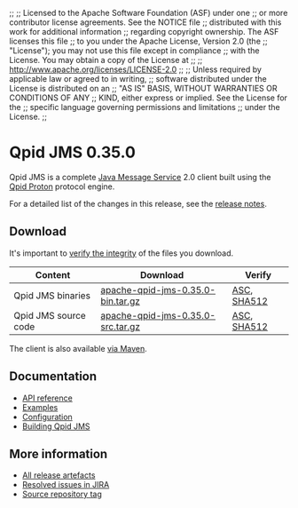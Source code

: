 ;;
;; Licensed to the Apache Software Foundation (ASF) under one
;; or more contributor license agreements.  See the NOTICE file
;; distributed with this work for additional information
;; regarding copyright ownership.  The ASF licenses this file
;; to you under the Apache License, Version 2.0 (the
;; "License"); you may not use this file except in compliance
;; with the License.  You may obtain a copy of the License at
;;
;;   http://www.apache.org/licenses/LICENSE-2.0
;;
;; Unless required by applicable law or agreed to in writing,
;; software distributed under the License is distributed on an
;; "AS IS" BASIS, WITHOUT WARRANTIES OR CONDITIONS OF ANY
;; KIND, either express or implied.  See the License for the
;; specific language governing permissions and limitations
;; under the License.
;;

# Qpid JMS 0.35.0

Qpid JMS is a complete [Java Message Service][jms] 2.0 client built
using the [Qpid Proton]({{site_url}}/proton/index.html) protocol engine.

For a detailed list of the changes in this release, see the [release
notes](release-notes.html).

[jms]: http://en.wikipedia.org/wiki/Java_Message_Service

## Download

It's important to [verify the
integrity]({{site_url}}/download.html#verify-what-you-download) of the
files you download.

| Content | Download | Verify |
|---------|----------|--------|
| Qpid JMS binaries | [apache-qpid-jms-0.35.0-bin.tar.gz](http://archive.apache.org/dist/qpid/jms/0.35.0/apache-qpid-jms-0.35.0-bin.tar.gz) | [ASC](https://archive.apache.org/dist/qpid/jms/0.35.0/apache-qpid-jms-0.35.0-bin.tar.gz.asc), [SHA512](https://archive.apache.org/dist/qpid/jms/0.35.0/apache-qpid-jms-0.35.0-bin.tar.gz.sha512) |
| Qpid JMS source code | [apache-qpid-jms-0.35.0-src.tar.gz](http://archive.apache.org/dist/qpid/jms/0.35.0/apache-qpid-jms-0.35.0-src.tar.gz) | [ASC](https://archive.apache.org/dist/qpid/jms/0.35.0/apache-qpid-jms-0.35.0-src.tar.gz.asc), [SHA512](https://archive.apache.org/dist/qpid/jms/0.35.0/apache-qpid-jms-0.35.0-src.tar.gz.sha512) |

The client is also available [via Maven]({{site_url}}/maven.html).

## Documentation


<div class="two-column" markdown="1">

 - [API reference](http://docs.oracle.com/javaee/7/api/javax/jms/package-summary.html)
 - [Examples](https://github.com/apache/qpid-jms/tree/0.35.0/qpid-jms-examples)
 - [Configuration](docs/index.html)
 - [Building Qpid JMS](building.html)

</div>


## More information

 - [All release artefacts](http://archive.apache.org/dist/qpid/jms/0.35.0)
 - [Resolved issues in JIRA](https://issues.apache.org/jira/issues/?jql=project+%3D+QPIDJMS+AND+fixVersion+%3D+%270.35.0%27+AND+resolution+%3D+%27fixed%27+ORDER+BY+priority+DESC)
 - [Source repository tag](https://git-wip-us.apache.org/repos/asf/qpid-jms.git/tree/refs/tags/0.35.0)

<script type="text/javascript">
  _deferredFunctions.push(function() {
      if ("0.35.0" === "{{current_jms_release}}") {
          _modifyCurrentReleaseLinks();
      }
  });
</script>